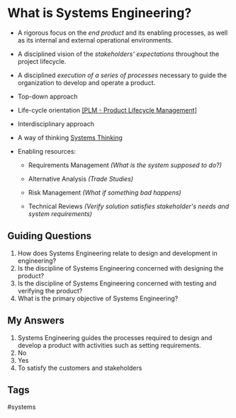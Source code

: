 # What is Systems Engineering?  

* A rigorous focus on the *end product* and its enabling processes, as well as its internal and external operational environments.

* A disciplined vision of the *stakeholders' expectations* throughout the project lifecycle.

* A disciplined *execution of a series of processes* necessary to guide the organization to develop and operate a product.

* Top-down approach

* Life-cycle orientation [\[PLM - Product Lifecycle Management\]](../202203182210)  

* Interdisciplinary approach

* A way of thinking [Systems Thinking](../202201110236)

* Enabling resources:
	* Requirements Management *(What is the system supposed to do?)*  
	
	* Alternative Analysis *(Trade Studies)*  
	
	* Risk Management *(What if something bad happens)*  
	* Technical Reviews *(Verify solution satisfies stakeholder's needs and system requirements)*

## Guiding Questions
1. How does Systems Engineering relate to design and development in engineering? 
2. Is the discipline of Systems Engineering concerned with designing the product?
3. Is the discipline of Systems Engineering concerned with testing and verifying the product?
4. What is the primary objective of Systems Engineering?

## My Answers
1. Systems Engineering guides the processes required to design and develop a product with activities such as setting requirements.
2. No  
3. Yes  
4. To satisfy the customers and stakeholders  

## Tags
#systems
